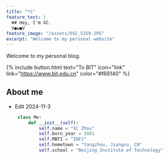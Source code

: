 ```yaml
---
title: "*C"
feature_text: |
  ## Hey, I'm XC.
  V●ω●V
feature_image: "/assets/DSC_5159.JPG"
excerpt: "Welcome to my personal website"
---
```

Welcome to my personal blog.

{% include button.html text="To BIT" icon="link" link="https://www.bit.edu.cn" color="#f68140" %}

## About me

- Edit 2024-11-3

  ```python
   class Me:
       def __init__(self):
           self.name = "XC Zhou"
           self.born_year = 2001
           self.MBTI = "INFJ"
           self.hometown = "Yangzhou, Jiangsu, CN"
           self.school = "Beijing Institute of Technology"
  ```
